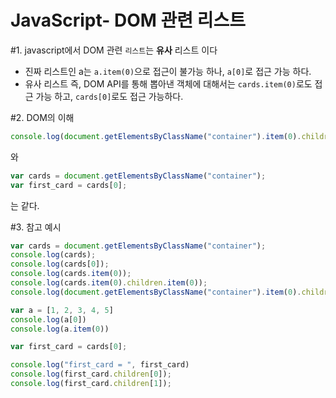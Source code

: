 # JavaScript- DOM 관련 리스트

#1. javascript에서 DOM 관련 `리스트`는 **유사** 리스트 이다

- 진짜 리스트인 a는 `a.item(0)`으로 접근이 불가능 하나, `a[0]`로 접근 가능 하다.
- 유사 리스트 즉, DOM API를 통해 뽑아낸 객체에 대해서는 `cards.item(0)`로도 접근 가능 하고, `cards[0]`로도 접근 가능하다.

#2. DOM의 이해
```javascript
console.log(document.getElementsByClassName("container").item(0).children.item(0));
```  
와
```javascript
var cards = document.getElementsByClassName("container");
var first_card = cards[0];
```
는 같다.


#3. 참고 예시
```javascript
var cards = document.getElementsByClassName("container");
console.log(cards);
console.log(cards[0]);
console.log(cards.item(0));
console.log(cards.item(0).children.item(0));
console.log(document.getElementsByClassName("container").item(0).children.item(0));

var a = [1, 2, 3, 4, 5]
console.log(a[0])
console.log(a.item(0))

var first_card = cards[0];

console.log("first_card = ", first_card)
console.log(first_card.children[0]);
console.log(first_card.children[1]);
```
